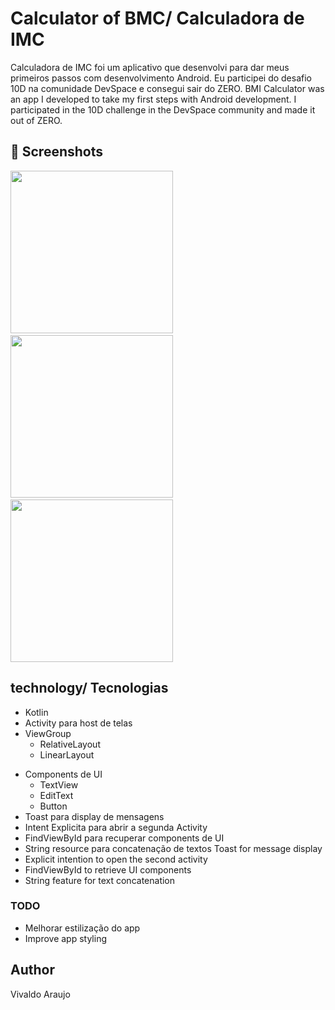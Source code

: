 # Calculator of BMC/ Calculadora de IMC
Calculadora de IMC foi um aplicativo que desenvolvi para dar meus primeiros passos com desenvolvimento Android. Eu participei do desafio 10D na comunidade DevSpace e consegui sair do ZERO. 
BMI Calculator was an app I developed to take my first steps with Android development. I participated in the 10D challenge in the DevSpace community and made it out of ZERO.


## :camera_flash: Screenshots
<!-- You can add more screenshots here if you like -->
<img src="/result/image1.pgn.png" width="260">&emsp;<img src="/result/image2.pgn.png" width="260">&emsp;<img src="/result/image3.pgn.png" width="260">

## technology/ Tecnologias
* Kotlin
* Activity para host de telas
* ViewGroup
    * RelativeLayout
    * LinearLayout
- Components de UI
    - TextView
    - EditText
    - Button
- Toast para display de mensagens
- Intent Explicita para abrir a segunda Activity
- FindViewById para recuperar components de UI
- String resource para concatenação de textos
Toast for message display
- Explicit intention to open the second activity
- FindViewById to retrieve UI components
- String feature for text concatenation


### TODO
- Melhorar estilização do app
- Improve app styling

## Author
Vivaldo Araujo
